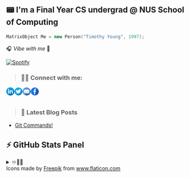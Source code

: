## 📟 I'm a Final Year CS undergrad @ NUS School of Computing 

```cpp
MatrixObject Me = new Person("Timothy Young", 1997);
```
🎧 _Vibe with me_ 🎺

[![Spotify](https://spotify-stats-timothyoung97.vercel.app/api/spotify)](https://open.spotify.com/user/31qd72w5v25ss2gn6tpaoaenqfru)


> ### 🤝🏼 Connect with me:

[<img align="left" alt="Timothyoung | LinkedIn" width="22px" src="public\linkedin.png" />][linkedin]
[<img align="left" alt="Timothyoung | Twitter" width="22px" src="public\twitter.png" />][twitter]
[<img align="left" alt="Timothyoung | Email" width="22px" src="public\email.png" />][email]
[<img align="left" alt="Timothyoung | Facebook" width="22px" src="public\facebook.png" />][facebook]

<br />
<br />

> ### 📕 Latest Blog Posts

<!-- BLOG-POST-LIST:START -->
- [Git Commands!](https://dev.to/timothyoung97/git-commands-3pkh)
<!-- BLOG-POST-LIST:END -->

## ⚡ GitHub Stats Panel

<details>
  <summary>♾️📶🆙</summary>

  <h4><i>Recent Activities</i></h2>

<!--START_SECTION:activity-->
1. 🎉 Merged PR [#1](https://github.com/Timothyoung97/RenderingEngine/pull/1) in [Timothyoung97/RenderingEngine](https://github.com/Timothyoung97/RenderingEngine)
2. 💪 Opened PR [#406](https://github.com/CS3247-Game-Development-Team-6/Doodles/pull/406) in [CS3247-Game-Development-Team-6/Doodles](https://github.com/CS3247-Game-Development-Team-6/Doodles)
3. 💪 Opened PR [#403](https://github.com/CS3247-Game-Development-Team-6/Doodles/pull/403) in [CS3247-Game-Development-Team-6/Doodles](https://github.com/CS3247-Game-Development-Team-6/Doodles)
4. ❗️ Closed issue [#386](https://github.com/CS3247-Game-Development-Team-6/Doodles/issues/386) in [CS3247-Game-Development-Team-6/Doodles](https://github.com/CS3247-Game-Development-Team-6/Doodles)
5. 🗣 Commented on [#386](https://github.com/CS3247-Game-Development-Team-6/Doodles/issues/386) in [CS3247-Game-Development-Team-6/Doodles](https://github.com/CS3247-Game-Development-Team-6/Doodles)
<!--END_SECTION:activity-->

---

<h4><i>General Stats</i></h2>

  <p align="center">
    <code><img align="center" src="https://github-readme-stats.vercel.app/api?username=Timothyoung97&count_private=true&show_icons=true&theme=blue-green" /></code>
    <code><img align="center" src="https://github-readme-stats.vercel.app/api/top-langs/?username=Timothyoung97&theme=blue-green&count_private=true" /></code>
  </p>  

---

<h4><i>Activity</i></h2>

  <p align="center">
    <code><img align="center" src="http://github-readme-streak-stats.herokuapp.com?user=Timothyoung97&theme=chartreuse-dark&date_format=M%20j%5B%2C%20Y%5D" /></code>
  </p>  

---

<h4><i>Contribution Graph</i></h2>

  <p align="center">
    <code><img align="center" src="./profile-3d-contrib/profile-night-green.svg" /></code>
  </p>  

---

<h4><i>Wakatime Stats</i></h2>
    
<!--START_SECTION:waka-->
![Code Time](http://img.shields.io/badge/Code%20Time-950%20hrs%2042%20mins-blue)

![Profile Views](http://img.shields.io/badge/Profile%20Views-4-blue)

![Lines of code](https://img.shields.io/badge/From%20Hello%20World%20I%27ve%20Written-6.2%20million%20lines%20of%20code-blue)

**🐱 My GitHub Data** 

> 📦 2.1 MB Used in GitHub's Storage 
 > 
> 🏆 1,243 Contributions in the Year 2023
 > 
> 💼 Opted to Hire
 > 
> 📜 23 Public Repositories 
 > 
> 🔑 23 Private Repositories 
 > 
**I'm an Early 🐤** 

```text
🌞 Morning                1874 commits        █████░░░░░░░░░░░░░░░░░░░░   21.48 % 
🌆 Daytime                4964 commits        ██████████████░░░░░░░░░░░   56.89 % 
🌃 Evening                1186 commits        ███░░░░░░░░░░░░░░░░░░░░░░   13.59 % 
🌙 Night                  701 commits         ██░░░░░░░░░░░░░░░░░░░░░░░   08.03 % 
```
📅 **I'm Most Productive on Monday** 

```text
Monday                   1957 commits        ██████░░░░░░░░░░░░░░░░░░░   22.43 % 
Tuesday                  1597 commits        █████░░░░░░░░░░░░░░░░░░░░   18.30 % 
Wednesday                1770 commits        █████░░░░░░░░░░░░░░░░░░░░   20.29 % 
Thursday                 1622 commits        █████░░░░░░░░░░░░░░░░░░░░   18.59 % 
Friday                   1250 commits        ████░░░░░░░░░░░░░░░░░░░░░   14.33 % 
Saturday                 200 commits         █░░░░░░░░░░░░░░░░░░░░░░░░   02.29 % 
Sunday                   329 commits         █░░░░░░░░░░░░░░░░░░░░░░░░   03.77 % 
```


📊 **This Week I Spent My Time On** 

```text
🕑︎ Time Zone: Asia/Singapore

💬 Programming Languages: 
HLSL                     6 hrs 55 mins       ████████████████░░░░░░░░░   62.84 % 
C++                      3 hrs 44 mins       ████████░░░░░░░░░░░░░░░░░   33.98 % 
Objective-C              14 mins             █░░░░░░░░░░░░░░░░░░░░░░░░   02.16 % 
Other                    6 mins              ░░░░░░░░░░░░░░░░░░░░░░░░░   01.02 % 

🔥 Editors: 
VS Code                  6 hrs 58 mins       ████████████████░░░░░░░░░   63.39 % 
Visual Studio            4 hrs 1 min         █████████░░░░░░░░░░░░░░░░   36.61 % 

🐱‍💻 Projects: 
UE5_StylizedShading      5 hrs               ███████████░░░░░░░░░░░░░░   45.52 % 
UnrealEngine             3 hrs 21 mins       ████████░░░░░░░░░░░░░░░░░   30.56 % 
Outlines                 1 hr 57 mins        ████░░░░░░░░░░░░░░░░░░░░░   17.72 % 
UE5                      26 mins             █░░░░░░░░░░░░░░░░░░░░░░░░   04.01 % 
TestProject              11 mins             ░░░░░░░░░░░░░░░░░░░░░░░░░   01.76 % 

💻 Operating System: 
Windows                  11 hrs              █████████████████████████   100.00 % 
```

**I Mostly Code in C++** 

```text
C++                      7 repos             █████░░░░░░░░░░░░░░░░░░░░   21.88 % 
Python                   5 repos             ████░░░░░░░░░░░░░░░░░░░░░   15.62 % 
HTML                     2 repos             ██░░░░░░░░░░░░░░░░░░░░░░░   06.25 % 
Jupyter Notebook         2 repos             ██░░░░░░░░░░░░░░░░░░░░░░░   06.25 % 
HLSL                     1 repo              █░░░░░░░░░░░░░░░░░░░░░░░░   03.12 % 
```



**Timeline**

![Lines of Code chart](https://raw.githubusercontent.com/Timothyoung97/Timothyoung97/main/assets/bar_graph.png)


 Last Updated on 08/12/2023 18:38:13 UTC
<!--END_SECTION:waka-->
    
</details>

[facebook]: https://www.facebook.com/TimYoung97
[email]: mailto:e0518553@u.nus.edu
[twitter]: https://twitter.com/timothyoung97
[linkedin]: https://www.linkedin.com/in/shiyuan-yang97/

<div>Icons made by <a href="https://www.freepik.com" title="Freepik">Freepik</a> from <a href="https://www.flaticon.com/" title="Flaticon">www.flaticon.com</a></div>
